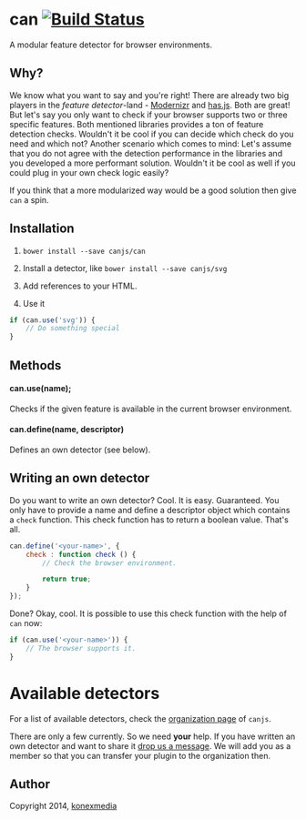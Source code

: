 # can [![Build Status](https://travis-ci.org/canjs/can.svg?branch=master)](https://travis-ci.org/canjs/can)

A modular feature detector for browser environments.

## Why?

We know what you want to say and you're right! There are already two big players in the _feature detector_-land - [Modernizr](http://modernizr.com/) and [has.js](https://github.com/phiggins42/has.js/). Both are great! But let's say you only want to check if your browser supports two or three specific features. Both mentioned libraries provides a ton of feature detection checks. Wouldn't it be cool if you can decide which check do you need and which not? Another scenario which comes to mind: Let's assume that you do not agree with the detection performance in the libraries and you developed a more performant solution. Wouldn't it be cool as well if you could plug in your own check logic easily?

If you think that a more modularized way would be a good solution then give `can` a spin.

## Installation

1. `bower install --save canjs/can`
2. Install a detector, like `bower install --save canjs/svg`
3. Add references to your HTML.

    <script src="<your-bower-components>/can/can.js"></script>
    <script src="<your-bower-components>/can-svg/can-svg.js"></script>

4. Use it

```javascript
if (can.use('svg')) {
    // Do something special
}
```

## Methods

#### can.use(name);

Checks if the given feature is available in the current browser environment.

#### can.define(name, descriptor)

Defines an own detector (see below).

## Writing an own detector

Do you want to write an own detector? Cool. It is easy. Guaranteed.
You only have to provide a name and define a descriptor object which contains a `check` function. This check function has to return a boolean value. That's all.

```javascript
can.define('<your-name>', {
    check : function check () {
        // Check the browser environment.

        return true;
    }
});
```

Done? Okay, cool. It is possible to use this check function with the help of `can` now:

```javascript
if (can.use('<your-name>')) {
    // The browser supports it.
}
```

# Available detectors

For a list of available detectors, check the [organization page](https://github.com/canjs) of `canjs`.

There are only a few currently. So we need **your** help. If you have written an own detector and want to share it [drop us a message](mailto:info@konexmedia.com). We will add you as a member so that you can transfer your plugin to the organization then.

## Author

Copyright 2014, [konexmedia](http://konexmedia.com)